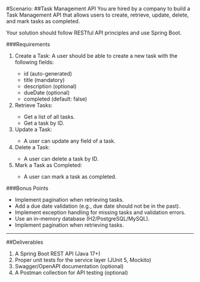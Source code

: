 #Scenario: 
##Task Management API
You are hired by a company to build a Task Management API that allows users to create, retrieve, update, delete, and mark tasks as completed.

Your solution should follow RESTful API principles and use Spring Boot.

###Requirements

<ol>
<li>Create a Task: A user should be able to create a new task with the following fields:</li>
<ul>
<li>id (auto-generated)</li>
<li>title (mandatory)</li>
<li>description (optional)</li>
<li>dueDate (optional)</li>
<li>completed (default: false)</li>
</ul>

<li>Retrieve Tasks:</li>

<ul>
<li>Get a list of all tasks.</li>
<li>Get a task by ID.</li>
</ul>

<li>Update a Task:</li>
<ul>
<li>A user can update any field of a task.</li>
</ul>

<li>Delete a Task:</li>
<ul>


<li>A user can delete a task by ID.</li>
</ul>

<li>Mark a Task as Completed:</li>
<ul>
<li>A user can mark a task as completed.</li>
</ul>

</ol>

   


###Bonus Points
<ul>
<li>
Implement pagination when retrieving tasks.
</li>
<li>
Add a due date validation (e.g., due date should not be in the past).
</li>
<li>
Implement exception handling for missing tasks and validation errors.
</li>
<li>
Use an in-memory database (H2/PostgreSQL/MySQL).
</li>
<li>
Implement pagination when retrieving tasks.
</li>
</ul>

***

##Deliverables
1. A Spring Boot REST API (Java 17+)
2. Proper unit tests for the service layer (JUnit 5, Mockito)
3. Swagger/OpenAPI documentation (optional)
4. A Postman collection for API testing (optional)
